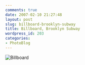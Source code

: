```yaml
---
comments: true
date: 2007-02-10 21:27:48
layout: post
slug: billboard-brooklyn-subway
title: Billboard, Brooklyn Subway
wordpress_id: 203
categories:
- PhotoBlog
---
```


![Billboard](http://ryanfitzer.com/main/wp-content/uploads/2007/02/billboard.jpg)
